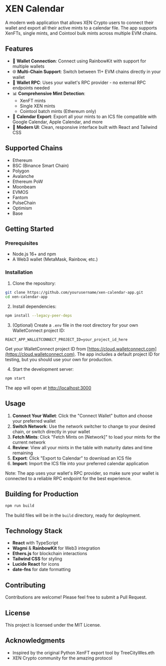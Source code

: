 # XEN Calendar

A modern web application that allows XEN Crypto users to connect their wallet and export all their active mints to a calendar file. The app supports XenFTs, single mints, and Cointool bulk mints across multiple EVM chains.

## Features

- 🔗 **Wallet Connection**: Connect using RainbowKit with support for multiple wallets
- 🌐 **Multi-Chain Support**: Switch between 11+ EVM chains directly in your wallet
- 🔌 **Wallet RPC**: Uses your wallet's RPC provider - no external RPC endpoints needed
- 📊 **Comprehensive Mint Detection**:
  - XenFT mints
  - Single XEN mints
  - Cointool batch mints (Ethereum only)
- 📅 **Calendar Export**: Export all your mints to an ICS file compatible with Google Calendar, Apple Calendar, and more
- 🎨 **Modern UI**: Clean, responsive interface built with React and Tailwind CSS

## Supported Chains

- Ethereum
- BSC (Binance Smart Chain)
- Polygon
- Avalanche
- Ethereum PoW
- Moonbeam
- EVMOS
- Fantom
- PulseChain
- Optimism
- Base

## Getting Started

### Prerequisites

- Node.js 16+ and npm
- A Web3 wallet (MetaMask, Rainbow, etc.)

### Installation

1. Clone the repository:
```bash
git clone https://github.com/yourusername/xen-calendar-app.git
cd xen-calendar-app
```

2. Install dependencies:
```bash
npm install --legacy-peer-deps
```

3. (Optional) Create a `.env` file in the root directory for your own WalletConnect project ID:
```env
REACT_APP_WALLETCONNECT_PROJECT_ID=your_project_id_here
```

Get your WalletConnect project ID from [https://cloud.walletconnect.com](https://cloud.walletconnect.com). The app includes a default project ID for testing, but you should use your own for production.

4. Start the development server:
```bash
npm start
```

The app will open at [http://localhost:3000](http://localhost:3000)

## Usage

1. **Connect Your Wallet**: Click the "Connect Wallet" button and choose your preferred wallet
2. **Switch Network**: Use the network switcher to change to your desired chain, or switch directly in your wallet
3. **Fetch Mints**: Click "Fetch Mints on [Network]" to load your mints for the current network
4. **Review**: View all your mints in the table with maturity dates and time remaining
5. **Export**: Click "Export to Calendar" to download an ICS file
6. **Import**: Import the ICS file into your preferred calendar application

Note: The app uses your wallet's RPC provider, so make sure your wallet is connected to a reliable RPC endpoint for the best experience.

## Building for Production

```bash
npm run build
```

The build files will be in the `build` directory, ready for deployment.

## Technology Stack

- **React** with TypeScript
- **Wagmi** & **RainbowKit** for Web3 integration
- **Ethers.js** for blockchain interactions
- **Tailwind CSS** for styling
- **Lucide React** for icons
- **date-fns** for date formatting

## Contributing

Contributions are welcome! Please feel free to submit a Pull Request.

## License

This project is licensed under the MIT License.

## Acknowledgments

- Inspired by the original Python XenFT export tool by TreeCityWes.eth
- XEN Crypto community for the amazing protocol
